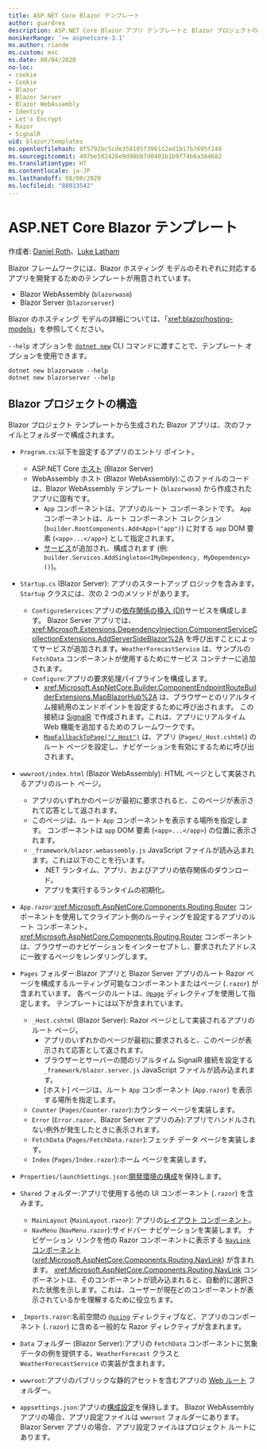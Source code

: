 ```yaml
---
title: ASP.NET Core Blazor テンプレート
author: guardrex
description: ASP.NET Core Blazor アプリ テンプレートと Blazor プロジェクトの構造について説明します。
monikerRange: '>= aspnetcore-3.1'
ms.author: riande
ms.custom: mvc
ms.date: 08/04/2020
no-loc:
- cookie
- Cookie
- Blazor
- Blazor Server
- Blazor WebAssembly
- Identity
- Let's Encrypt
- Razor
- SignalR
uid: blazor/templates
ms.openlocfilehash: 8f5792bc5cde358105f396112ed1b17b7695f248
ms.sourcegitcommit: 497be502426e9d90bb7d0401b1b9f74b6a384682
ms.translationtype: HT
ms.contentlocale: ja-JP
ms.lasthandoff: 08/08/2020
ms.locfileid: "88013542"
---
```

# <a name="aspnet-core-no-locblazor-templates"></a>ASP.NET Core Blazor テンプレート

作成者: [Daniel Roth](https://github.com/danroth27)、[Luke Latham](https://github.com/guardrex)

Blazor フレームワークには、Blazor ホスティング モデルのそれぞれに対応するアプリを開発するためのテンプレートが用意されています。

* Blazor WebAssembly (`blazorwasm`)
* Blazor Server (`blazorserver`)

Blazor のホスティング モデルの詳細については、「<xref:blazor/hosting-models>」を参照してください。

`--help` オプションを [`dotnet new`](/dotnet/core/tools/dotnet-new) CLI コマンドに渡すことで、テンプレート オプションを使用できます。

```dotnetcli
dotnet new blazorwasm --help
dotnet new blazorserver --help
```

## <a name="no-locblazor-project-structure"></a>Blazor プロジェクトの構造

Blazor プロジェクト テンプレートから生成された Blazor アプリは、次のファイルとフォルダーで構成されます。

* `Program.cs`:以下を設定するアプリのエントリ ポイント。

  * ASP.NET Core [ホスト](xref:fundamentals/host/generic-host) (Blazor Server)
  * WebAssembly ホスト (Blazor WebAssembly):このファイルのコードは、Blazor WebAssembly テンプレート (`blazorwasm`) から作成されたアプリに固有です。
    * `App` コンポーネントは、アプリのルート コンポーネントです。 `App` コンポーネントは、ルート コンポーネント コレクション (`builder.RootComponents.Add<App>("app")`) に対する `app` DOM 要素 (`<app>...</app>`) として指定されます。
    * [サービス](xref:blazor/fundamentals/dependency-injection)が追加され、構成されます (例: `builder.Services.AddSingleton<IMyDependency, MyDependency>()`)。

* `Startup.cs` (Blazor Server): アプリのスタートアップ ロジックを含みます。 `Startup` クラスには、次の 2 つのメソッドがあります。

  * `ConfigureServices`:アプリの[依存関係の挿入 (DI)](xref:fundamentals/dependency-injection)サービスを構成します。 Blazor Server アプリでは、<xref:Microsoft.Extensions.DependencyInjection.ComponentServiceCollectionExtensions.AddServerSideBlazor%2A> を呼び出すことによってサービスが追加されます。`WeatherForecastService` は、サンプルの `FetchData` コンポーネントが使用するためにサービス コンテナーに追加されます。
  * `Configure`:アプリの要求処理パイプラインを構成します。
    * <xref:Microsoft.AspNetCore.Builder.ComponentEndpointRouteBuilderExtensions.MapBlazorHub%2A> は、ブラウザーとのリアルタイム接続用のエンドポイントを設定するために呼び出されます。 この接続は [SignalR](xref:signalr/introduction) で作成されます。これは、アプリにリアルタイム Web 機能を追加するためのフレームワークです。
    * [`MapFallbackToPage("/_Host")`](xref:Microsoft.AspNetCore.Builder.RazorPagesEndpointRouteBuilderExtensions.MapFallbackToPage*) は、アプリ (`Pages/_Host.cshtml`) のルート ページを設定し、ナビゲーションを有効にするために呼び出されます。

* `wwwroot/index.html` (Blazor WebAssembly): HTML ページとして実装されるアプリのルート ページ。
  * アプリのいずれかのページが最初に要求されると、このページが表示されて応答として返されます。
  * このページは、ルート `App` コンポーネントを表示する場所を指定します。 コンポーネントは `app` DOM 要素 (`<app>...</app>`) の位置に表示されます。
  * `_framework/blazor.webassembly.js` JavaScript ファイルが読み込まれます。これは以下のことを行います。
    * .NET ランタイム、アプリ、およびアプリの依存関係のダウンロード。
    * アプリを実行するランタイムの初期化。

* `App.razor`:<xref:Microsoft.AspNetCore.Components.Routing.Router> コンポーネントを使用してクライアント側のルーティングを設定するアプリのルート コンポーネント。 <xref:Microsoft.AspNetCore.Components.Routing.Router> コンポーネントは、ブラウザーのナビゲーションをインターセプトし、要求されたアドレスに一致するページをレンダリングします。

* `Pages` フォルダー:Blazor アプリと Blazor Server アプリのルート Razor ページを構成するルーティング可能なコンポーネントまたはページ (`.razor`) が含まれています。 各ページのルートは、[`@page`](xref:mvc/views/razor#page) ディレクティブを使用して指定します。 テンプレートには以下が含まれています。
  * `_Host.cshtml` (Blazor Server): Razor ページとして実装されるアプリのルート ページ。
    * アプリのいずれかのページが最初に要求されると、このページが表示されて応答として返されます。
    * ブラウザーとサーバーの間のリアルタイム SignalR 接続を設定する `_framework/blazor.server.js` JavaScript ファイルが読み込まれます。
    * [ホスト] ページは、ルート `App` コンポーネント (`App.razor`) を表示する場所を指定します。
  * `Counter` (`Pages/Counter.razor`):カウンター ページを実装します。
  * `Error` (`Error.razor`、Blazor Server アプリのみ):アプリでハンドルされない例外が発生したときに表示されます。
  * `FetchData` (`Pages/FetchData.razor`):フェッチ データ ページを実装します。
  * `Index` (`Pages/Index.razor`):ホーム ページを実装します。
  
* `Properties/launchSettings.json`:[開発環境の構成](xref:fundamentals/environments#development-and-launchsettingsjson)を保持します。

* `Shared` フォルダー:アプリで使用する他の UI コンポーネント (`.razor`) を含みます。
  * `MainLayout` (`MainLayout.razor`): アプリの[レイアウト コンポーネント](xref:blazor/layouts)。
  * `NavMenu` (`NavMenu.razor`):サイドバー ナビゲーションを実装します。 ナビゲーション リンクを他の Razor コンポーネントに表示する [`NavLink` コンポーネント](xref:blazor/fundamentals/routing#navlink-component) (<xref:Microsoft.AspNetCore.Components.Routing.NavLink>) が含まれます。 <xref:Microsoft.AspNetCore.Components.Routing.NavLink> コンポーネントは、そのコンポーネントが読み込まれると、自動的に選択された状態を示します。これは、ユーザーが現在どのコンポーネントが表示されているかを理解するために役立ちます。

* `_Imports.razor`:名前空間の [`@using`](xref:mvc/views/razor#using) ディレクティブなど、アプリのコンポーネント (`.razor`) に含める一般的な Razor ディレクティブが含まれます。

* `Data` フォルダー (Blazor Server):アプリの `FetchData` コンポーネントに気象データの例を提供する、`WeatherForecast` クラスと `WeatherForecastService` の実装が含まれます。

* `wwwroot`:アプリのパブリックな静的アセットを含むアプリの [Web ルート](xref:fundamentals/index#web-root) フォルダー。

* `appsettings.json`:アプリの[構成設定](xref:blazor/fundamentals/configuration)を保持します。 Blazor WebAssembly アプリの場合、アプリ設定ファイルは `wwwroot` フォルダーにあります。 Blazor Server アプリの場合、アプリ設定ファイルはプロジェクト ルートにあります。
